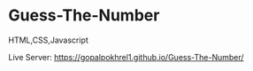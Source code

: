 # Guess-The-Number
HTML,CSS,Javascript

Live Server: https://gopalpokhrel1.github.io/Guess-The-Number/
